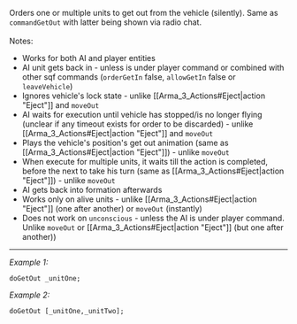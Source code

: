Orders one or multiple units to get out from the vehicle (silently). Same as `commandGetOut` with latter being shown via radio chat.
<br><br>
Notes:
* Works for both AI and player entities
* AI unit gets back in - unless is under player command or combined with other sqf commands (`orderGetIn` false, `allowGetIn` false or `leaveVehicle`)
* Ignores vehicle's lock state - unlike [[Arma_3_Actions#Eject|action "Eject"]] and `moveOut`
* AI waits for execution until vehicle has stopped/is no longer flying (unclear if any timeout exists for order to be discarded) - unlike [[Arma_3_Actions#Eject|action "Eject"]] and `moveOut`
* Plays the vehicle's position's get out animation (same as [[Arma_3_Actions#Eject|action "Eject"]]) - unlike `moveOut`
* When execute for multiple units, it waits till the action is completed, before the next to take his turn (same as [[Arma_3_Actions#Eject|action "Eject"]]) - unlike `moveOut`
* AI gets back into formation afterwards
* Works only on alive units - unlike [[Arma_3_Actions#Eject|action "Eject"]] (one after another) or `moveOut` (instantly)
* Does not work on `unconscious` - unless the AI is under player command. Unlike `moveOut` or [[Arma_3_Actions#Eject|action "Eject"]] (but one after another))


---
*Example 1:*
```sqf
doGetOut _unitOne;
```

*Example 2:*
```sqf
doGetOut [_unitOne,_unitTwo];
```